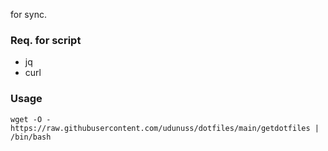 for sync.

### Req. for script
- jq
-  curl

### Usage
```
wget -O - https://raw.githubusercontent.com/udunuss/dotfiles/main/getdotfiles | /bin/bash
```
